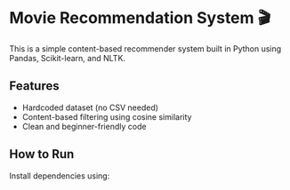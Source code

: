 
# Movie Recommendation System 🎬
This is a simple content-based recommender system built in Python using Pandas, Scikit-learn, and NLTK.

## Features
- Hardcoded dataset (no CSV needed)
- Content-based filtering using cosine similarity
- Clean and beginner-friendly code

## How to Run
Install dependencies using:
